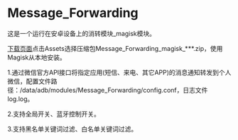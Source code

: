# Message_Forwarding
这是一个运行在安卓设备上的消转模块_magisk模块。

[下载页面](https://github.com/410154425/Message_Forwarding/releases)点击Assets选择压缩包Message_Forwarding_magisk_***.zip，使用Magisk从本地安装。

1.通过微信官方API接口将指定应用(短信、来电、其它APP)的消息通知转发到个人微信，配置文件路径：/data/adb/modules/Message_Forwarding/config.conf，日志文件log.log。

2.支持全局开关、蓝牙控制开关。

3.支持黑名单关键词过滤、白名单关键词过滤。
